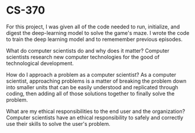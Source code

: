 # CS-370
For this project, I was given all of the code needed to run, initialize, and digest the deep-learning model to solve the game's maze. I wrote the code to train the deep learning model and to rememember previous episodes.

What do computer scientists do and why does it matter?
Computer scientists research new computer technologies for the good of technological development.

How do I approach a problem as a computer scientist?
As a computer scientist, approaching problems is a matter of breaking the problem down into smaller units that can be easily understood and replicated through coding, then adding all of those solutions together to finally solve the problem.

What are my ethical responsibilities to the end user and the organization?
Computer scientists have an ethical responsibility to safely and correctly use their skills to solve the user's problem.
